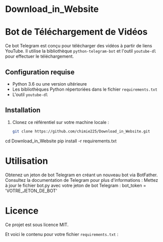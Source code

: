 # Download_in_Website

# Bot de Téléchargement de Vidéos

Ce bot Telegram est conçu pour télécharger des vidéos à partir de liens YouTube. Il utilise la bibliothèque `python-telegram-bot` et l'outil `youtube-dl` pour effectuer le téléchargement.

## Configuration requise

- Python 3.6 ou une version ultérieure
- Les bibliothèques Python répertoriées dans le fichier `requirements.txt`
- L'outil `youtube-dl`

## Installation

1. Clonez ce référentiel sur votre machine locale :

   ```bash
   git clone https://github.com/chimie225/Download_in_Website.git
cd Download_in_Website 
pip install -r requirements.txt

# Utilisation
Obtenez un jeton de bot Telegram en créant un nouveau bot via BotFather. Consultez la documentation de Telegram pour plus d'informations : 
Mettez à jour le fichier bot.py avec votre jeton de bot Telegram :
bot_token = 'VOTRE_JETON_DE_BOT'

# Licence
Ce projet est sous licence MIT.

Et voici le contenu pour votre fichier `requirements.txt` :


